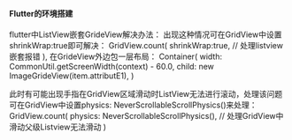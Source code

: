 #### Flutter的环境搭建



flutter中ListView嵌套GrideView解决办法：
出现这种情况可在GridView中设置shrinkWrap:true即可解决：
GridView.count(
  shrinkWrap:true,                              // 处理listview嵌套报错
),
在GrideView外边包一层布局：
Container(
                        width: CommonUtil.getScreenWidth(context) - 60.0,
                        child: new ImageGrideView(item.attributE1), )

此时有可能出现手指在GridView区域滑动时ListView无法进行滚动，处理该问题可在GridView中设置physics: NeverScrollableScrollPhysics()来处理：
GridView.count(
  physics: NeverScrollableScrollPhysics(),      // 处理GridView中滑动父级Listview无法滑动
)
　　
